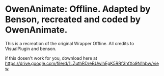 # OwenAnimate: Offline. Adapted by Benson, recreated and coded by OwenAnimate.

This is a recreation of the original Wrapper Offline. All credits to VisualPlugin and benson.

if this dosen't work for you, download here at 
<a href="https://drive.google.com/file/d/1LZuthRDreBUwihEgK5RRf3hfXo9N1hbw/view">https://drive.google.com/file/d/1LZuthRDreBUwihEgK5RRf3hfXo9N1hbw/view</a>
